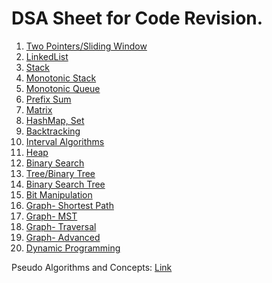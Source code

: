 # DSA Sheet for Code Revision.

1. [Two Pointers/Sliding Window](twopointers-slidingwindow.md)
2. [LinkedList](linkedlist.md)
3. [Stack]()
4. [Monotonic Stack]()
5. [Monotonic Queue]()
6. [Prefix Sum](prefix-sum.md)
7. [Matrix]()
8. [HashMap, Set]()
9. [Backtracking](backtracking.md)
10. [Interval Algorithms]()
11. [Heap](heap.md)
12. [Binary Search]() 
13. [Tree/Binary Tree]()
14. [Binary Search Tree]()
15. [Bit Manipulation]()
16. [Graph- Shortest Path]()
17. [Graph- MST]()
18. [Graph- Traversal]()
19. [Graph- Advanced]()
20. [Dynamic Programming]()

Pseudo Algorithms and Concepts: [Link](other-algo.md)
